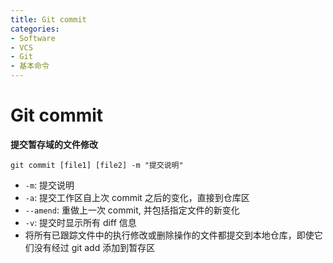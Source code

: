 ```yaml
---
title: Git commit
categories:
- Software
- VCS
- Git
- 基本命令
---
```

# Git commit

**提交暂存域的文件修改**

```shell
git commit [file1] [file2] -m "提交说明"
```

- `-m`: 提交说明
- `-a`: 提交工作区自上次 commit 之后的变化，直接到仓库区
- `--amend`: 重做上一次 commit, 并包括指定文件的新变化
- `-v`: 提交时显示所有 diff 信息
- 将所有已跟踪文件中的执行修改或删除操作的文件都提交到本地仓库，即使它们没有经过 git add 添加到暂存区

